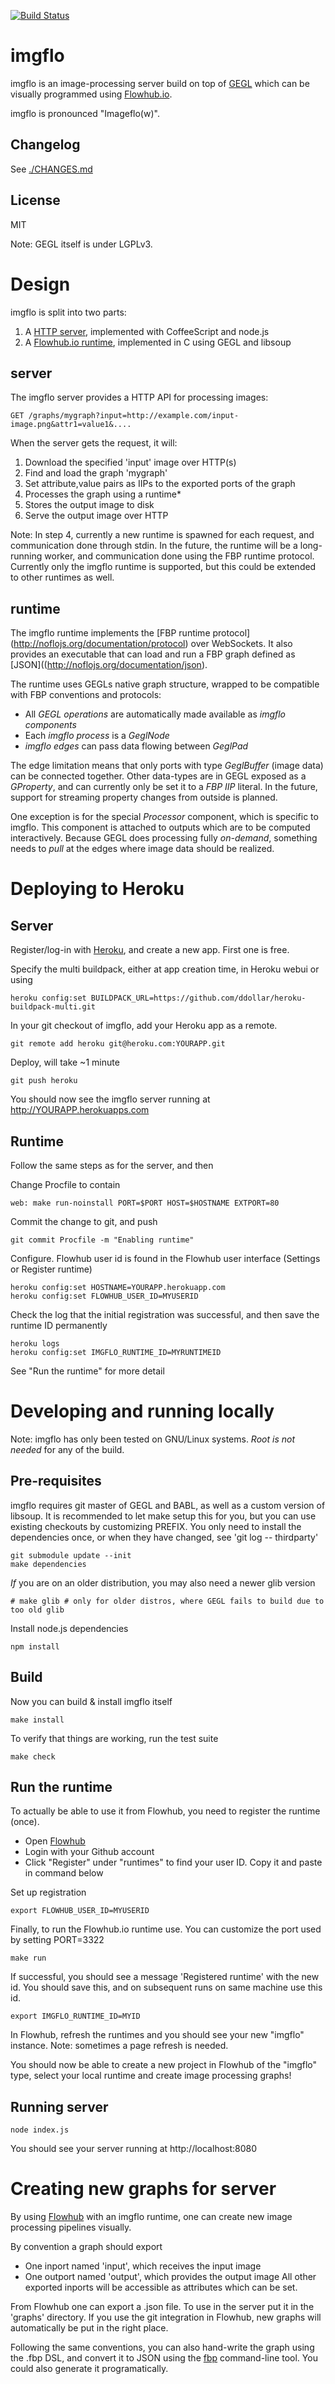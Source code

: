 [![Build Status](https://travis-ci.org/jonnor/imgflo.svg?branch=master)](https://travis-ci.org/jonnor/imgflo)

imgflo
==========
imgflo is an image-processing server build on top of [GEGL](http://gegl.org)
which can be visually programmed using [Flowhub.io](http://flowhub.io).

imgflo is pronounced "Imageflo(w)".


Changelog
----------
See [./CHANGES.md](./CHANGES.md)

License
--------
MIT

Note: GEGL itself is under LGPLv3.


Design
==========

imgflo is split into two parts:

1. A [HTTP server](./server.coffee), implemented with CoffeeScript and node.js
2. A [Flowhub.io runtime](./lib), implemented in C using GEGL and libsoup

server
-------
The imgflo server provides a HTTP API for processing images: 

    GET /graphs/mygraph?input=http://example.com/input-image.png&attr1=value1&....

When the server gets the request, it will:

1. Download the specified 'input' image over HTTP(s)
2. Find and load the graph 'mygraph'
3. Set attribute,value pairs as IIPs to the exported ports of the graph
4. Processes the graph using a runtime*
5. Stores the output image to disk
6. Serve the output image over HTTP

Note: In step 4, currently a new runtime is spawned for each request, and communication done through stdin.
In the future, the runtime will be a long-running worker, and communication done using the FBP runtime protocol.
Currently only the imgflo runtime is supported, but this could be extended to other runtimes as well.

runtime
--------
The imgflo runtime implements the [FBP runtime protocol]
(http://noflojs.org/documentation/protocol) over WebSockets.
It also provides an executable that can load and run a FBP graph defined as
[JSON]((http://noflojs.org/documentation/json).

The runtime uses GEGLs native graph structure, wrapped to be compatible with
FBP conventions and protocols:

* All *GEGL operations* are automatically made available as *imgflo components*
* Each *imgflo process* is a *GeglNode*
* *imgflo edges* can pass data flowing between *GeglPad*

The edge limitation means that only ports with type *GeglBuffer* (image data) can be connected together.
Other data-types are in GEGL exposed as a *GProperty*, and can currently only be set it to a *FBP IIP* literal.
In the future, support for streaming property changes from outside is planned.

One exception is for the special *Processor* component, which is specific to imgflo.
This component is attached to outputs which are to be computed interactively.
Because GEGL does processing fully *on-demand*, something needs to *pull* at the edges
where image data should be realized.


Deploying to Heroku
==========================

Server
--------
Register/log-in with [Heroku](http://heroku.com), and create a new app. First one is free.

Specify the multi buildpack, either at app creation time, in Heroku webui or using

    heroku config:set BUILDPACK_URL=https://github.com/ddollar/heroku-buildpack-multi.git

In your git checkout of imgflo, add your Heroku app as a remote.

    git remote add heroku git@heroku.com:YOURAPP.git

Deploy, will take ~1 minute

    git push heroku

You should now see the imgflo server running at http://YOURAPP.herokuapps.com


Runtime
--------
Follow the same steps as for the server, and then

Change Procfile to contain

    web: make run-noinstall PORT=$PORT HOST=$HOSTNAME EXTPORT=80

Commit the change to git, and push

    git commit Procfile -m "Enabling runtime"

Configure. Flowhub user id is found in the Flowhub user interface (Settings or Register runtime)

    heroku config:set HOSTNAME=YOURAPP.herokuapp.com
    heroku config:set FLOWHUB_USER_ID=MYUSERID

Check the log that the initial registration was successful, and then save the runtime ID permanently

    heroku logs
    heroku config:set IMGFLO_RUNTIME_ID=MYRUNTIMEID

See "Run the runtime" for more detail

Developing and running locally
==========================
Note: imgflo has only been tested on GNU/Linux systems.
_Root is not needed_ for any of the build.

Pre-requisites
---------------
imgflo requires git master of GEGL and BABL, as well as a custom version of libsoup.
It is recommended to let make setup this for you, but you can use existing checkouts
by customizing PREFIX.
You only need to install the dependencies once, or when they have changed, see 'git log -- thirdparty'

    git submodule update --init
    make dependencies

_If_ you are on an older distribution, you may also need a newer glib version

    # make glib # only for older distros, where GEGL fails to build due to too old glib

Install node.js dependencies

    npm install

Build
-------
Now you can build & install imgflo itself

    make install

To verify that things are working, run the test suite

    make check

Run the runtime
----------------

To actually be able to use it from Flowhub, you need to register the runtime (once).
* Open [Flowhub](http://app.flowhub.io)
* Login with your Github account
* Click "Register" under "runtimes" to find your user ID. Copy it and paste in command below

Set up registration

    export FLOWHUB_USER_ID=MYUSERID

Finally, to run the Flowhub.io runtime use.
You can customize the port used by setting PORT=3322

    make run

If successful, you should see a message 'Registered runtime' with the new id.
You should save this, and on subsequent runs on same machine use this id.

    export IMGFLO_RUNTIME_ID=MYID

In Flowhub, refresh the runtimes and you should see your new "imgflo" instance. 
Note: sometimes a page refresh is needed.

You should now be able to create a new project in Flowhub of the "imgflo" type,
select your local runtime and create image processing graphs!

Running server
----------------

    node index.js

You should see your server running at http://localhost:8080


Creating new graphs for server
=============================

By using [Flowhub](http://app.flowhub.io) with an imgflo runtime,
one can create new image processing pipelines visually.

By convention a graph should export
* One inport named 'input', which receives the input image
* One outport named 'output', which provides the output image
All other exported inports will be accessible as attributes which can be set.

From Flowhub one can export a .json file. To use in the server put it in the 'graphs' directory.
If you use the git integration in Flowhub, new graphs will automatically be put in the right place.

Following the same conventions, you can also hand-write the graph using the .fbp DSL, 
and convert it to JSON using the [fbp](http://github.com/noflo/fbp) command-line tool.
You could also generate it programatically.

